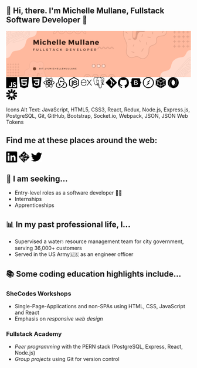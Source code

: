 ## 👋 Hi, there. I'm Michelle Mullane, Fullstack Software Developer 👋

<img align="center" src="images/coral_banner.png" />
<img src="images/javascript.svg" height="30px" style="background-color:#FEB99D;"/>
<img src="images/html5.svg" height="30px" style="background-color:#FEB99D;"/>
<img src="images/css3.svg" height="30px" style="background-color:#FEB99D;"/>
<img src="images/react.svg" height="30px" style="background-color:#FEB99D;"/>
<img src="images/redux.svg" height="30px" style="background-color:#FEB99D;"/>
<img src="images/nodedotjs.svg" height="30px" style="background-color:#FEB99D;"/>
<img src="images/express.svg" height="30px" style="background-color:#FEB99D;"/>
<img src="images/postgresql.svg" height="30px" style="background-color:#FEB99D;"/>
<img src="images/git.svg" height="30px" style="background-color:#FEB99D;"/>
<img src="images/github.svg" height="30px" style="background-color:#FEB99D;"/>
<img src="images/bootstrap.svg" height="30px" style="background-color:#FEB99D;"/>
<img src="images/socketdotio.svg" height="30px" style="background-color:#FEB99D;"/>
<img src="images/webpack.svg" height="30px" style="background-color:#FEB99D;"/>
<img src="images/json.svg" height="30px" style="background-color:#FEB99D;"/>
<img src="images/jsonwebtokens.svg" height="30px" style="background-color:#FEB99D;"/>

Icons Alt Text: JavaScript, HTML5, CSS3, React, Redux, Node.js, Express.js, PostgreSQL, Git, GitHub, Bootstrap, Socket.io, Webpack, JSON, JSON Web Tokens

## Find me at these places around the web:

<a href="https://www.linkedin.com/in/michelle-mullane" target="_blank" title="LinkedIn profile link"> <img src="images/social/linkedin.svg" height="30px" style="background-color:#FEB99D;"/></a>
<a href="https://chimerical-kleicha-dda4cf.netlify.app/" target="_blank" title="Portfolio site link"> <img src="images/social/netlify.svg" height="30px" style="background-color:#FEB99D;"/></a>
<a href="https://twitter.com/michelleMCodes" target="_blank" title="Twitter profile link"> <img src="images/social/twitter.svg" height="30px" style="background-color:#FEB99D;"/></a>

## 👀 I am seeking...

- Entry-level roles as a software developer 👩‍💻
- Internships
- Apprenticeships

## 📊 In my past professional life, I...

- Supervised a water💧 resource management team for city government, serving 36,000+ customers
- Served in the US Army🇺🇸 as an engineer officer

## 📚 Some coding education highlights include...

### SheCodes Workshops

- Single-Page-Applications and non-SPAs using HTML, CSS, JavaScript and React
- Emphasis on <em>responsive web design</em>

### Fullstack Academy

- _Peer programming_ with the PERN stack (PostgreSQL, Express, React, Node.js)
- _Group projects_ using Git for version control

<!--
**MichelleMullane/MichelleMullane** is a ✨ _special_ ✨ repository because its `README.md` (this file) appears on your GitHub profile.

Here are some ideas to get you started:

- 🔭 I’m currently working on ...
- 🌱 I’m currently learning ...
- 👯 I’m looking to collaborate on ...
- 🤔 I’m looking for help with ...
- 💬 Ask me about ...
- 📫 How to reach me: ...
- 😄 Pronouns: she/her
- ⚡ Fun fact: ...
-->
